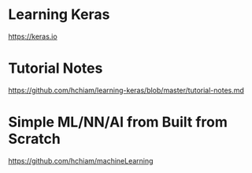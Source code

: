 # Learning Keras

https://keras.io

# Tutorial Notes

https://github.com/hchiam/learning-keras/blob/master/tutorial-notes.md

# Simple ML/NN/AI from Built from Scratch

https://github.com/hchiam/machineLearning
